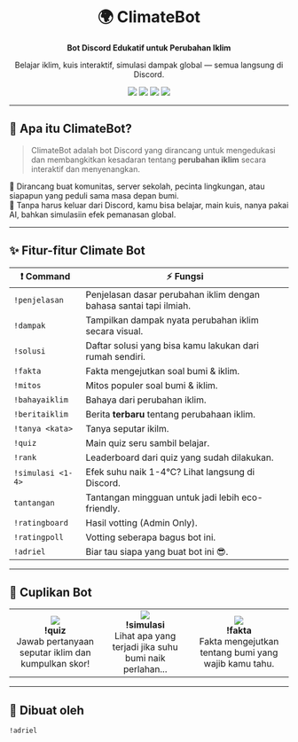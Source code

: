 
<div align="center">
  <h1>🌍 ClimateBot</h1>
  <p><strong>Bot Discord Edukatif untuk Perubahan Iklim</strong></p>
  <p>Belajar iklim, kuis interaktif, simulasi dampak global — semua langsung di Discord.</p>
</div>

<p align="center">
  <img src="https://img.shields.io/badge/Python-3.12.0-blue?style=for-the-badge&logo=python" />
  <img src="https://img.shields.io/badge/discord.py-2.3.2-purple?style=for-the-badge&logo=discord" />
  <img src="https://img.shields.io/badge/Open%20Source-YES-brightgreen?style=for-the-badge&logo=github" />
  <img src="https://img.shields.io/badge/By-Adriel-ff69b4?style=for-the-badge" />
</p>

---

## 👀 Apa itu ClimateBot?

> ClimateBot adalah bot Discord yang dirancang untuk mengedukasi dan membangkitkan kesadaran tentang **perubahan iklim** secara interaktif dan menyenangkan.

🎯 Dirancang buat komunitas, server sekolah, pecinta lingkungan, atau siapapun yang peduli sama masa depan bumi.  
💬 Tanpa harus keluar dari Discord, kamu bisa belajar, main kuis, nanya pakai AI, bahkan simulasiin efek pemanasan global.  

---

## ✨ Fitur-fitur Climate Bot

| ❗ Command         | ⚡ Fungsi                                                               |
|--------------------|--------------------------------------------------------------------------|
| `!penjelasan`      | Penjelasan dasar perubahan iklim dengan bahasa santai tapi ilmiah.       |
| `!dampak`          | Tampilkan dampak nyata perubahan iklim secara visual.                    |
| `!solusi`          | Daftar solusi yang bisa kamu lakukan dari rumah sendiri.                 |
| `!fakta`           | Fakta mengejutkan soal bumi & iklim.                                     |
| `!mitos`           | Mitos populer soal bumi & iklim.                                         | 
| `!bahayaiklim`     | Bahaya dari perubahan iklim.                                             |
| `!beritaiklim`     | Berita **terbaru** tentang perubahaan iklim.                             |
| `!tanya <kata>`    | Tanya seputar ikilm.                                                     |
| `!quiz`            | Main quiz seru sambil belajar.                                           |
| `!rank`            | Leaderboard dari quiz yang sudah dilakukan.                              |
| `!simulasi <1-4>`  | Efek suhu naik 1-4°C? Lihat langsung di Discord.                         |
| `tantangan`        | Tantangan mingguan untuk jadi lebih eco-friendly.                        |                     
| `!ratingboard`     | Hasil votting (Admin Only).                                              |
| `!ratingpoll`      | Votting seberapa bagus bot ini.                                          |
| `!adriel`          | Biar tau siapa yang buat bot ini 😎.                                     |

---

## 🎥 Cuplikan Bot 

<div align="center">

<table>
  <tr>
    <td align="center">
      <img src="https://github.com/user-attachments/assets/4ac18db5-a558-4dcb-a8f5-e883d9a24d48"/><br/>
      <b>!quiz</b><br/>
      Jawab pertanyaan seputar iklim dan kumpulkan skor!
    </td>
    <td align="center">
      <img src="https://github.com/user-attachments/assets/0c9b939c-538b-42ef-ac1c-11d4d4d6c80c"/><br/>
      <b>!simulasi</b><br/>
      Lihat apa yang terjadi jika suhu bumi naik perlahan...
    </td>
    <td align="center">
      <img src="https://github.com/user-attachments/assets/6c908d57-61f6-4f9b-96a8-163956abc421"/><br/>
      <b>!fakta</b><br/>
      Fakta mengejutkan tentang bumi yang wajib kamu tahu.
    </td>
  </tr>
</table>

</div>

---

## 👤 Dibuat oleh

```bash
!adriel
